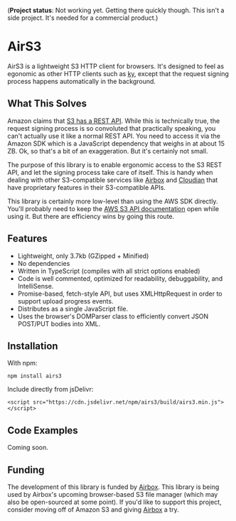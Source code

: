 
(**Project status**: Not working yet. Getting there quickly though. This isn't a side project. It's needed for a commercial product.)

# AirS3

AirS3 is a lightweight S3 HTTP client for browsers. It's designed to feel as egonomic as other HTTP clients such as [ky](https://github.com/sindresorhus/ky), except that the request signing process happens automatically in the background.

## What This Solves

Amazon claims that [S3 has a REST API](https://docs.aws.amazon.com/AmazonS3/latest/API/API_Operations_Amazon_Simple_Storage_Service.html). While this is technically true, the request signing process is so convoluted that practically speaking, you can't actually use it like a normal REST API. You need to access it via the Amazon SDK which is a  JavaScript dependency that weighs in at about 15 ZB. Ok, so that's a bit of an exaggeration. But it's certainly not small.

The purpose of this library is to enable ergonomic access to the S3 REST API, and let the signing process take care of itself. This is handy when dealing with other S3-compatible services like [Airbox](https://www.airbox.ai) and [Cloudian](https://www.cloudian.com) that have proprietary features in their S3-compatible APIs.

This library is certainly more low-level than using the AWS SDK directly. You'll probably need to keep the [AWS S3 API documentation](https://docs.aws.amazon.com/AmazonS3/latest/API/API_Operations_Amazon_Simple_Storage_Service.html) open while using it. But there are efficiency wins by going this route.

## Features

- Lightweight, only 3.7kb (GZipped + Minified)
- No dependencies
- Written in TypeScript (compiles with all strict options enabled)
- Code is well commented, optimized for readability, debuggability, and IntelliSense.
- Promise-based, fetch-style API, but uses XMLHttpRequest in order to support upload progress events.
- Distributes as a single JavaScript file.
- Uses the browser's DOMParser class to efficiently convert JSON POST/PUT bodies into XML.

## Installation

With npm:
```
npm install airs3
```

Include directly from jsDelivr:
```
<script src="https://cdn.jsdelivr.net/npm/airs3/build/airs3.min.js"></script>
```

## Code Examples

Coming soon.

## Funding

The development of this library is funded by [Airbox](https://www.airbox.ai). This library is being used by Airbox's upcoming browser-based S3 file manager (which may also be open-sourced at some point). If you'd like to support this project, consider moving off of Amazon S3 and giving [Airbox](https://www.airbox.ai) a try.
